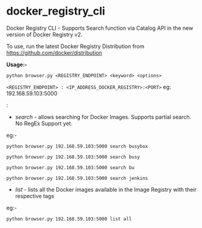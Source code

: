 # docker_registry_cli
Docker Registry CLI - Supports Search function via Catalog API in the new version of Docker Registry v2. 

To use, run the latest Docker Registry Distribution from https://github.com/docker/distribution

**Usage:-**


`python browser.py <REGISTRY_ENDPOINT> <keyword> <options>`

`<REGISTRY_ENDPOINT> : <IP_ADDRESS_DOCKER_REGISTRY>:<PORT>` eg: 192.168.59.103:5000

<keyword> :

+ *search* - allows searching for Docker Images. Supports partial search. No RegEx Support yet. 

eg:-

`python browser.py 192.168.59.103:5000 search busybox`

`python browser.py 192.168.59.103:5000 search busy`

`python browser.py 192.168.59.103:5000 search bu`

`python browser.py 192.168.59.103:5000 search jenkins`


+ *list* - lists all the Docker images available in the Image Registry with their respective tags 

eg:- 

`python browser.py 192.168.59.103:5000 list all`



